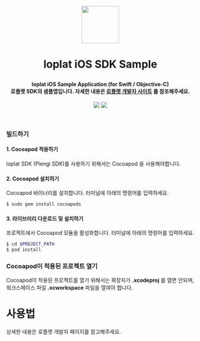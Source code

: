 <p align="center">
  <img width="100" height="100" src="https://storage.googleapis.com/loplat-storage/public/sdk-doc/loplat-ios-sdk-sample-app-icon.png"></p>

<h1 align="center">
  loplat iOS SDK Sample
</p>

<h4 align="center">loplat iOS Sample Application (for Swift / Objective-C)<br>로플랫 SDK의 샘플앱입니다. 자세한 내용은 <a href="https://developers.loplat.com">로플랫 개발자 사이트</a> 를 참조해주세요.</h4>

<p align="center">
  <img src="https://img.shields.io/badge/MiniPlengi-v%201.3.1-blue.svg?style=flat-square">
  <img src="https://img.shields.io/badge/platform-iOS-lightgrey.svg?style=flat-square">
</p>

<br>

### 빌드하기
#### 1. Cocoapod 적용하기

loplat SDK (Plengi SDK)를 사용하기 위해서는 Cocoapod 을 사용해야합니다.

#### 2. Cocoapod 설치하기
Cocoapod 바이너리를 설치합니다. 터미널에 아래의 명령어를 입력하세요.

```bash
$ sudo gem install cocoapods
```

#### 3. 라이브러리 다운로드 및 설치하기
프로젝트에서 Cocoapod 모듈을 활성화합니다. 터미널에 아래의 명령어를 입력하세요.

```bash
$ cd $PROJECT_PATH
$ pod install
```

### Cocoapod이 적용된 프로젝트 열기
Cocoapod이 적용된 프로젝트를 열기 위해서는 확장자가 **.xcodeproj** 를 열면 안되며, 워크스페이스 파일  **.xcworkspace** 파일을 열여야 합니다.

# 사용법
상세한 내용은 로플랫 개발자 페이지를 참고해주세요.
